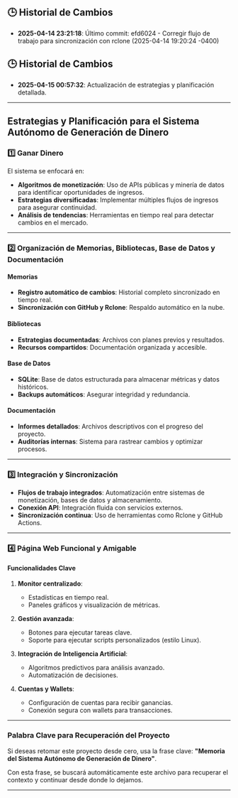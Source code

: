 ## 🕒 Historial de Cambios
- **2025-04-14 23:21:18**: Último commit: efd6024 - Corregir flujo de trabajo para sincronización con rclone (2025-04-14 19:20:24 -0400)
## 🕒 Historial de Cambios
- **2025-04-15 00:57:32**: Actualización de estrategias y planificación detallada.

---

## Estrategias y Planificación para el Sistema Autónomo de Generación de Dinero

### 1️⃣ Ganar Dinero
El sistema se enfocará en:
- **Algoritmos de monetización**: Uso de APIs públicas y minería de datos para identificar oportunidades de ingresos.
- **Estrategias diversificadas**: Implementar múltiples flujos de ingresos para asegurar continuidad.
- **Análisis de tendencias**: Herramientas en tiempo real para detectar cambios en el mercado.

---

### 2️⃣ Organización de Memorias, Bibliotecas, Base de Datos y Documentación
#### Memorias
- **Registro automático de cambios**: Historial completo sincronizado en tiempo real.
- **Sincronización con GitHub y Rclone**: Respaldo automático en la nube.

#### Bibliotecas
- **Estrategias documentadas**: Archivos con planes previos y resultados.
- **Recursos compartidos**: Documentación organizada y accesible.

#### Base de Datos
- **SQLite**: Base de datos estructurada para almacenar métricas y datos históricos.
- **Backups automáticos**: Asegurar integridad y redundancia.

#### Documentación
- **Informes detallados**: Archivos descriptivos con el progreso del proyecto.
- **Auditorías internas**: Sistema para rastrear cambios y optimizar procesos.

---

### 3️⃣ Integración y Sincronización
- **Flujos de trabajo integrados**: Automatización entre sistemas de monetización, bases de datos y almacenamiento.
- **Conexión API**: Integración fluida con servicios externos.
- **Sincronización continua**: Uso de herramientas como Rclone y GitHub Actions.

---

### 4️⃣ Página Web Funcional y Amigable
#### Funcionalidades Clave
1. **Monitor centralizado**:
   - Estadísticas en tiempo real.
   - Paneles gráficos y visualización de métricas.

2. **Gestión avanzada**:
   - Botones para ejecutar tareas clave.
   - Soporte para ejecutar scripts personalizados (estilo Linux).

3. **Integración de Inteligencia Artificial**:
   - Algoritmos predictivos para análisis avanzado.
   - Automatización de decisiones.

4. **Cuentas y Wallets**:
   - Configuración de cuentas para recibir ganancias.
   - Conexión segura con wallets para transacciones.

---

### Palabra Clave para Recuperación del Proyecto
Si deseas retomar este proyecto desde cero, usa la frase clave: **"Memoria del Sistema Autónomo de Generación de Dinero"**.

Con esta frase, se buscará automáticamente este archivo para recuperar el contexto y continuar desde donde lo dejamos.

---
